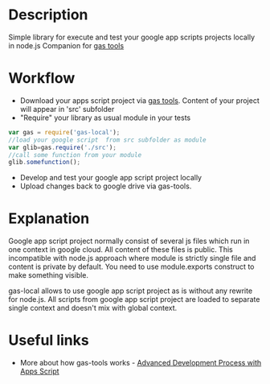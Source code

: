 # Description

Simple library for execute and test your google app scripts projects locally in node.js 
Companion for [gas tools](https://www.npmjs.com/package/node-google-apps-script)

# Workflow

- Download your apps script project via [gas tools](https://www.npmjs.com/package/node-google-apps-script). 
Content of your project will appear in 'src' subfolder
- "Require" your library as usual module in your tests
```javascript
var gas = require('gas-local');
//load your google script  from src subfolder as module   
var glib=gas.require('./src');
//call some function from your module 
glib.somefunction();
```
- Develop and test your google app script project locally
- Upload changes back to google drive via gas-tools. 

# Explanation

Google app script project normally consist of several js files which run in one context in google cloud. All content of these files is public. This incompatible with node.js approach where module is strictly single file and content is private by default. You need to use module.exports construct to make something visible.

gas-local allows to use google app script project as is without any rewrite for node.js. All scripts from google app script project are loaded to separate single context and doesn't mix with global context.   

# Useful links

- More about how gas-tools works - [Advanced Development Process with Apps Script](http://googleappsdeveloper.blogspot.ru/2015/12/advanced-development-process-with-apps.html) 




